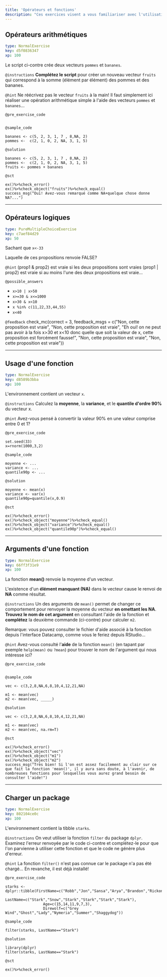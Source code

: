 ```yaml
---
title: 'Opérateurs et fonctions'
description: "Ces exercices visent a vous familiariser avec l'utilisation des operateurs et des fonctions.\n\n<a href=\"http://perso.ens-lyon.fr/lise.vaudor/Supports_formation/startR_2_operateurs_et_fonctions.html\" target=\"_blank\"> Lien vers les diapos de cours </a>\n"
---
```


## Opérateurs arithmétiques

```yaml
type: NormalExercise
key: d5f0836347
xp: 100
```

Le script ci-contre crée deux vecteurs `pommes` et `bananes`.

`@instructions`
**Complétez le script** pour créer un nouveau vecteur `fruits` qui correspond à la somme (élément par élément) des pommes et des bananes.

`@hint`
Ne réécrivez pas le vecteur `fruits` à la main! Il faut simplement ici réaliser une opération arithmétique simple à l'aide des vecteurs `pommes` et `bananes`...

`@pre_exercise_code`
```{r}

```

`@sample_code`
```{r}
bananes <- c(5, 2, 3, 1, 7 , 8,NA, 2)
pommes <-  c(2, 1, 0, 2, NA, 3, 1, 5)
```

`@solution`
```{r}
bananes <- c(5, 2, 3, 1, 7 , 8,NA, 2)
pommes <-  c(2, 1, 0, 2, NA, 3, 1, 5)
fruits <- pommes + bananes
```

`@sct`
```{r}
ex()%>%check_error()
ex()%>%check_object("fruits")%>%check_equal()
success_msg("Oui! Avez-vous remarqué comme NA+quelque chose donne NA?...")
```

---

## Opérateurs logiques

```yaml
type: PureMultipleChoiceExercise
key: c7aef84d29
xp: 50
```

Sachant que
`x<-33`

Laquelle de ces propositions renvoie FALSE?

`@hint`
(prop1 & prop2) est vraie si les deux propositions sont vraies
(prop1 | prop2) est vraie si au moins l'une des deux propositions est vraie...

`@possible_answers`
- `x>10 | x>50`
- `x>=30 & x<=1000`
- `x>30 & x<10`
- `x %in% c(11,22,33,44,55)`
- `x<40`

`@feedback`
check_mc(correct = 3,
         feedback_msgs = c("Non, cette proposition est vraie",
"Non, cette proposition est vraie",
"Eh oui! on ne peut pas avoir à la fois x>30 et x<10 donc quelle que soit la valeur de x, cette proposition est forcément fausse!",
"Non, cette proposition est vraie",
"Non, cette proposition est vraie"))

---

## Usage d'une fonction

```yaml
type: NormalExercise
key: d8589b3bba
xp: 100
```

L'environnement contient un vecteur `x`.

`@instructions`
Calculez la **moyenne**, la **variance**, et le **quantile d'ordre 90%** du vecteur x.

`@hint`
Avez-vous pensé à convertir la valeur 90% en une valeur comprise entre 0 et 1?

`@pre_exercise_code`
```{r}
set.seed(33)
x=rnorm(1000,3,2)
```

`@sample_code`
```{r}
moyenne <- ...
variance <- ...
quantile90p <- ...
```

`@solution`
```{r}
moyenne <- mean(x)
variance <- var(x)
quantile90p=quantile(x,0.9)
```

`@sct`
```{r}
ex()%>%check_error()
ex()%>%check_object("moyenne")%>%check_equal()
ex()%>%check_object("variance")%>%check_equal()
ex()%>%check_object("quantile90p")%>%check_equal()
```

---

## Arguments d'une fonction

```yaml
type: NormalExercise
key: 66ff3f31e9
xp: 100
```

La fonction **mean()** renvoie la moyenne d'un vecteur. 

L'existence d'un **élément manquant (NA)** dans le vecteur cause le renvoi de **NA** comme résultat.

`@instructions`
Un des arguments de `mean()` permet de changer ce comportement pour renvoyer la moyenne du vecteur **en omettant les NA**. **Trouvez le nom de cet argument** en consultant l'aide de la fonction et **complétez** la deuxième commande (ci-contre) pour calculer `m2`.

Remarque: vous pouvez consulter le fichier d'aide associé à la fonction depuis l'interface Datacamp, comme vous le feriez depuis RStudio...

`@hint`
Avez-vous consulté l'**aide** de la fonction `mean()` (en tapant par exemple `help(mean)` ou `?mean`)  pour trouver le nom de l'argument qui nous intéresse ici?

`@pre_exercise_code`
```{r}

```

`@sample_code`
```{r}
vec <- c(3,2,8,NA,6,8,10,4,12,21,NA)

m1 <- mean(vec)
m2 <- mean(vec, _____)
```

`@solution`
```{r}
vec <- c(3,2,8,NA,6,8,10,4,12,21,NA)

m1 <- mean(vec)
m2 <- mean(vec, na.rm=T)
```

`@sct`
```{r}
ex()%>%check_error()
ex()%>%check_object("vec")
ex()%>%check_object("m1")
ex()%>%check_object("m2")
success_msg("Très bien! Si l'on est assez facilement au clair sur ce que fait la fonction 'mean()', il y aura sans doute, à l'avenir, de nombreuses fonctions pour lesquelles vous aurez grand besoin de consulter l'aide!")
```

---

## Charger un package

```yaml
type: NormalExercise
key: 802104ce0c
xp: 100
```

L'environnement contient la tibble `starks`.

`@instructions`
On veut utiliser la fonction `filter` du package `dplyr`. Examinez l'erreur renvoyée par le code ci-contre et complétez-le pour que l'on parvienne à utiliser cette fonction et que le code ne génère plus d'erreur.

`@hint`
La fonction `filter()` n'est pas connue car le package n'a pas été chargé... En revanche, il est déjà installé!

`@pre_exercise_code`
```{r}
starks <- dplyr::tibble(FirstName=c("Robb","Jon","Sansa","Arya","Brandon","Rickon"),
                 LastName=c("Stark","Snow","Stark","Stark","Stark","Stark"),
                 Age=c(15,14,11,9,7,3),
                 Direwolf=c("Grey Wind","Ghost","Lady","Nymeria","Summer","Shaggydog"))
```

`@sample_code`
```{r}
filter(starks, LastName=="Stark")
```

`@solution`
```{r}
library(dplyr)
filter(starks, LastName=="Stark")
```

`@sct`
```{r}
ex()%>%check_error()
```
